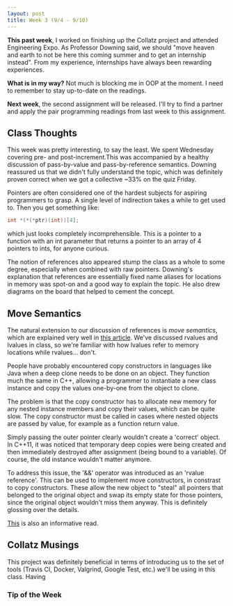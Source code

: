 ```yaml
---
layout: post
title: Week 3 (9/4 - 9/10)
---
```


**This past week**, I worked on finishing up the Collatz project and attended Engineering Expo. As Professor Downing said, we should "move heaven and earth to not be here this coming summer and to get an internship instead". From my experience, internships have always been rewarding experiences. 

**What is in my way?** Not much is blocking me in OOP at the moment. I need to remember to stay up-to-date on the readings.

**Next week**, the second assignment will be released. I'll try to find a partner and apply the pair programming readings from last week to this assignment.

## Class Thoughts
This week was pretty interesting, to say the least. We spent Wednesday covering pre- and post-increment.This was accompanied by a healthy discussion of pass-by-value and pass-by-reference semantics. Downing reassured us that we didn't fully understand the topic, which was definitely proven correct when we got a collective ~33% on the quiz Friday. 

Pointers are often considered one of the hardest subjects for aspiring programmers to grasp. A single level of indirection takes a while to get used to. Then you get something like: 

```c
int *(*(*ptr)(int))[4]; 
```

which just looks completely incomprehensible. This is a pointer to a function with an int parameter that returns a pointer to an array of 4 pointers to ints, for anyone curious. 

The notion of references also appeared stump the class as a whole to some degree, especially when combined with raw pointers. Downing's explanation that references are essentially fixed name aliases for locations in memory was spot-on and a good way to explain the topic. He also drew diagrams on the board that helped to cement the concept.

## Move Semantics 
The natural extension to our discussion of references is *move semantics*, which are explained very well in [this article](http://www.cprogramming.com/c++11/rvalue-references-and-move-semantics-in-c++11.html). We've discussed rvalues and lvalues in class, so we're familiar with how lvalues refer to memory locations while rvalues... don't. 

People have probably encountered copy constructors in languages like Java when a deep clone needs to be done on an object. They function much the same in C++, allowing a programmer to instantiate a new class instance and copy the values one-by-one from the object to clone.

The problem is that the copy constructor has to allocate new memory for any nested instance members and copy their values, which can be quite slow. The copy constructor must be called in cases where nested objects are passed by value, for example as a function return value. 

Simply passing the outer pointer clearly wouldn't create a 'correct' object. In C++11, it was noticed that temporary deep copies were being created and then immediately destroyed after assignment (being bound to a variable). Of course, the old instance wouldn't matter anymore. 

To address this issue, the '&&' operator was introduced as an 'rvalue reference'. This can be used to implement move constructors, in constrast to copy constructors. These allow the new object to "steal" all pointers that belonged to the original object and swap its empty state for those pointers, since the original object wouldn't miss them anyway. This is definitely glossing over the details.

[This](http://www.artima.com/cppsource/rvalue.html) is also an informative read.

## Collatz Musings
This project was definitely beneficial in terms of introducing us to the set of tools (Travis CI, Docker, Valgrind, Google Test, etc.) we'll be using in this class. Having

### Tip of the Week



